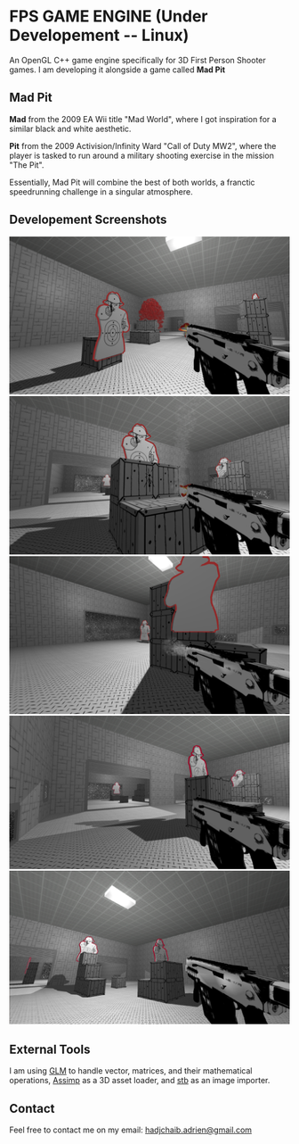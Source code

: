# FPS GAME ENGINE (Under Developement -- Linux)  

An OpenGL C++ game engine specifically for 3D First Person Shooter games. I am developing it alongside a game called **Mad Pit**  

## Mad Pit  

**Mad** from the 2009 EA Wii title "Mad World", where I got inspiration for a similar black and white aesthetic.

**Pit** from the 2009 Activision/Infinity Ward "Call of Duty MW2", where the player is tasked to run around a military shooting exercise in the mission "The Pit".  

Essentially, Mad Pit will combine the best of both worlds, a franctic speedrunning challenge in a singular atmosphere.  

## Developement Screenshots

![Pic0](Screenshots/Particle0.png)
![Pic1](Screenshots/Particle1.png)
![Pic2](Screenshots/Particle2.png)
![Pic3](Screenshots/Batched0.png)
![Pic4](Screenshots/Batched1.png)


## External Tools

I am using [GLM](https://glm.g-truc.net/0.9.9/index.html) to handle vector, matrices, and their mathematical operations, [Assimp](http://www.assimp.org/) as a 3D asset loader, and [stb](https://github.com/nothings/stb) as an image importer.

## Contact

Feel free to contact me on my email: hadjchaib.adrien@gmail.com